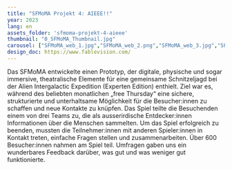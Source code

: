 ```yaml
---
title: "SFMoMA Projekt 4: AIEEE!!"
year: 2023
lang: en
assets_folder: 'sfmoma-projekt-4-aieee'
thumbnail: "0_SFMoMA_Thumbnail.jpg"
carousel: ["SFMoMA_web_1.jpg","SFMoMA_web_2.png","SFMoMA_web_3.jpg","SFMoMA_web_4.png","SFMoMA_web_5.jpeg","SFMoma_web_6.jpeg","SFMoMA_web_7.jpg","SFMoMA_web_8.jpeg","SFMoMA_web_9.png"]
design_doc: https://www.fablevision.com/
---
```


Das SFMoMA entwickelte einen Prototyp, der digitale, physische und sogar immersive, theatralische Elemente für eine gemeinsame Schnitzeljagd bei der Alien Intergalactic Expedition (Experten Edition) enthielt. Ziel war es, während des beliebten monatlichen „free Thursday“ eine sichere, strukturierte und unterhaltsame Möglichkeit für die Besucher:innen zu schaffen und neue Kontakte zu knüpfen. Das Spiel teilte die Besuchenden einem von drei Teams zu, die als ausserirdische Entdecker:innen Informationen über die Menschen sammelten. Um das Spiel erfolgreich zu beenden, mussten die Teilnehmer:innen mit anderen Spieler:innen in Kontakt treten, einfache Fragen stellen und zusammenarbeiten. Über 600 Besucher:innen nahmen am Spiel teil. Umfragen gaben uns ein wunderbares Feedback darüber, was gut und was weniger gut funktionierte.
